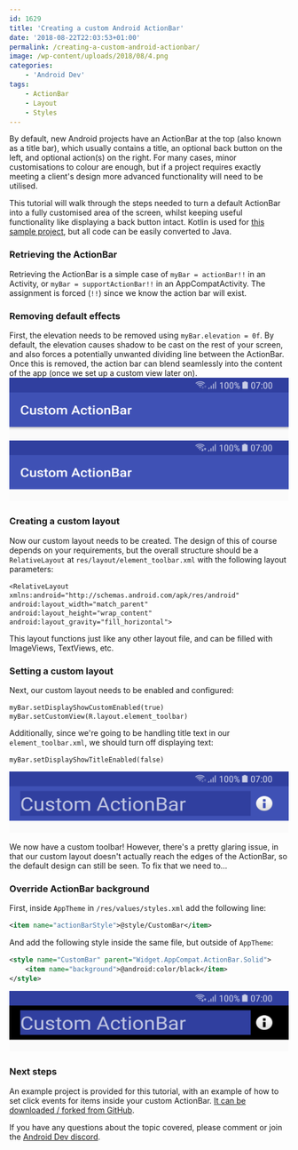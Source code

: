```yaml
---
id: 1629
title: 'Creating a custom Android ActionBar'
date: '2018-08-22T22:03:53+01:00'
permalink: /creating-a-custom-android-actionbar/
image: /wp-content/uploads/2018/08/4.png
categories:
    - 'Android Dev'
tags:
    - ActionBar
    - Layout
    - Styles
---
```


By default, new Android projects have an ActionBar at the top (also known as a title bar), which usually contains a title, an optional back button on the left, and optional action(s) on the right. For many cases, minor customisations to colour are enough, but if a project requires exactly meeting a client's design more advanced functionality will need to be utilised.

This tutorial will walk through the steps needed to turn a default ActionBar into a fully customised area of the screen, whilst keeping useful functionality like displaying a back button intact. Kotlin is used for [this sample project](https://github.com/JakeSteam/BlogCustomActionBar), but all code can be easily converted to Java.

### Retrieving the ActionBar

Retrieving the ActionBar is a simple case of `myBar = actionBar!!` in an Activity, or `myBar = supportActionBar!!` in an AppCompatActivity. The assignment is forced (`!!`) since we know the action bar will exist.

### Removing default effects

First, the elevation needs to be removed using `myBar.elevation = 0f`. By default, the elevation causes shadow to be cast on the rest of your screen, and also forces a potentially unwanted dividing line between the ActionBar. Once this is removed, the action bar can blend seamlessly into the content of the app (once we set up a custom view later on).  
![1](/wp-content/uploads/2018/08/1.png)  
![2](/wp-content/uploads/2018/08/2.png)

### Creating a custom layout

Now our custom layout needs to be created. The design of this of course depends on your requirements, but the overall structure should be a `RelativeLayout` at `res/layout/element_toolbar.xml` with the following layout parameters:

```
<RelativeLayout xmlns:android="http://schemas.android.com/apk/res/android"
android:layout_width="match_parent"
android:layout_height="wrap_content"
android:layout_gravity="fill_horizontal">
```

This layout functions just like any other layout file, and can be filled with ImageViews, TextViews, etc.

### Setting a custom layout

Next, our custom layout needs to be enabled and configured:

```
myBar.setDisplayShowCustomEnabled(true)
myBar.setCustomView(R.layout.element_toolbar)
```

Additionally, since we're going to be handling title text in our `element_toolbar.xml`, we should turn off displaying text:

```
myBar.setDisplayShowTitleEnabled(false)
```

![3](/wp-content/uploads/2018/08/3.png)

We now have a custom toolbar! However, there's a pretty glaring issue, in that our custom layout doesn't actually reach the edges of the ActionBar, so the default design can still be seen. To fix that we need to…

### Override ActionBar background

First, inside `AppTheme` in `/res/values/styles.xml` add the following line:

```xml
<item name="actionBarStyle">@style/CustomBar</item>
```

And add the following style inside the same file, but outside of `AppTheme`:

```xml
<style name="CustomBar" parent="Widget.AppCompat.ActionBar.Solid">
    <item name="background">@android:color/black</item>
</style>
```

![4](/wp-content/uploads/2018/08/4.png)

### Next steps

An example project is provided for this tutorial, with an example of how to set click events for items inside your custom ActionBar. [It can be downloaded / forked from GitHub](https://github.com/JakeSteam/BlogCustomActionBar).

If you have any questions about the topic covered, please comment or join the [Android Dev discord](https://discord.gg/xAkTmkZ).